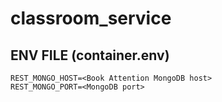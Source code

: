 # classroom_service

## ENV FILE (container.env)

```
REST_MONGO_HOST=<Book Attention MongoDB host>
REST_MONGO_PORT=<MongoDB port>
```
